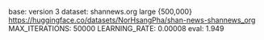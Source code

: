 base: version 3
dataset: shannews.org large {500,000} https://huggingface.co/datasets/NorHsangPha/shan-news-shannews_org
MAX_ITERATIONS: 50000
LEARNING_RATE: 0.00008
eval: 1.949